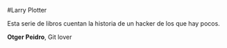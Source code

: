 #Larry Plotter

Esta serie de libros cuentan la historia de un hacker de los que hay pocos.

**Otger Peidro**, Git lover

